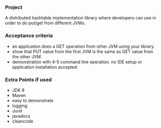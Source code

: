 ### Project

A distributed hashtable implementation library where developers can use in order to do put/get from different JVMs.

### Acceptance criteria

* an application does a GET operation from other JVM using your library.
* show that PUT value from the first JVM is the same as GET value from the other JVM
* demonstration with 4-5 command line operation. no IDE setup or application installation accepted.

### Extra Points if used

* JDK 8
* Maven
* easy to demonstrate
* logging
* Junit
* javadocs
* cleancode



